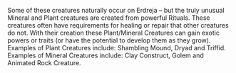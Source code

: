 Some of these creatures naturally occur on Erdreja – but the truly unusual Mineral and Plant creatures are created from powerful Rituals. These creatures often have requirements for healing or repair that other creatures do not. With their creation these Plant/Mineral Creatures can gain exotic powers or traits (or have the potential to develop them as they grow). Examples of Plant Creatures include: Shambling Mound, Dryad and Triffid. Examples of Mineral Creatures include: Clay Construct, Golem and Animated Rock Creature.